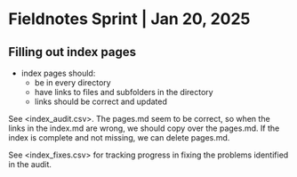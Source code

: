 # Fieldnotes Sprint | Jan 20, 2025
## Filling out index pages
- index pages should:
  - be in every directory
  - have links to files and subfolders in the directory
  - links should be correct and updated

See <index_audit.csv>.
The pages.md seem to be correct, so when the links in the index.md
are wrong, we should copy over the pages.md.
If the index is complete and not missing, we can delete pages.md.

See <index_fixes.csv> for tracking progress in fixing the problems identified
in the audit.
